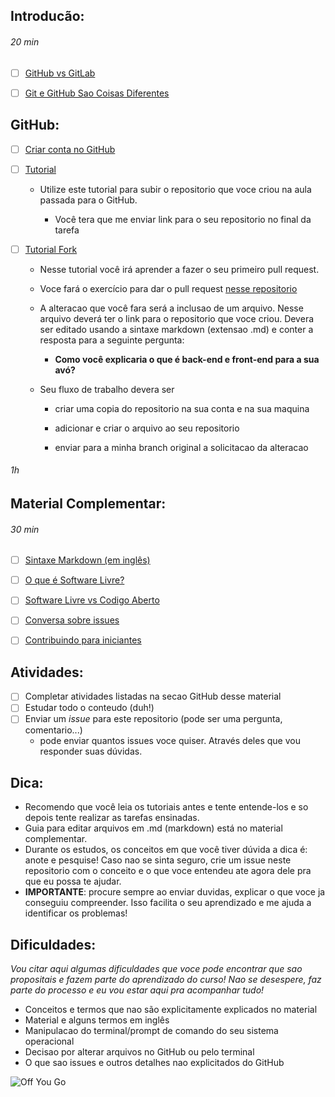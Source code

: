 ## Introducão:

###### *20 min*

- [ ] [GitHub vs GitLab](https://pt.wikiversity.org/wiki/GitHub_x_GitLab)

- [ ] [Git e GitHub Sao Coisas Diferentes](http://gabsferreira.com/git-e-github-sao-coisas-diferentes/)

## GitHub:

- [ ] [Criar conta no GitHub](https://www.github.com)

- [ ] [Tutorial](https://br.udacity.com/blog/post/tutorial-iniciantes-git-github)
  
  - Utilize este tutorial para subir o repositorio que voce criou na aula passada para o GitHub.
    
    - Você tera que me enviar link para o seu repositorio no final da tarefa
    
- [ ] [Tutorial Fork](https://blog.da2k.com.br/2015/02/04/git-e-github-do-clone-ao-pull-request/)
  
  - Nesse tutorial você irá aprender a fazer o seu primeiro pull request. 
   
  - Voce fará o exercício para dar o pull request [nesse repositorio](https://github.com/jynthia/programming-coach)
   
  - A alteracao que você fara será a inclusao de um arquivo. Nesse arquivo deverá ter o link para o repositorio que voce criou. Devera ser editado usando a sintaxe markdown (extensao .md) e conter a resposta para a seguinte pergunta:
    
    - **Como você explicaria o que é back-end e front-end para a sua avó?**
    
  - Seu fluxo de trabalho devera ser
  
    - criar uma copia do repositorio na sua conta e na sua maquina
    
    - adicionar e criar o arquivo ao seu repositorio
    
    - enviar para a minha branch original a solicitacao da alteracao
    
###### *1h*

## Material Complementar:

###### *30 min*

- [ ] [Sintaxe Markdown (em inglês)](https://help.github.com/articles/basic-writing-and-formatting-syntax/)

- [ ] [O que é Software Livre?](https://www.gnu.org/philosophy/free-sw.pt-br.html)

- [ ] [Software Livre vs Codigo Aberto](https://www.diolinux.com.br/2015/03/diferenca-entre-software-livre-e-open-source.html)

- [ ] [Conversa sobre issues](https://github.com/frontendbr/forum/issues/964)

- [ ] [Contribuindo para iniciantes](https://github.com/frontendbr/forum/issues/964)

## Atividades:

- [ ] Completar atividades listadas na secao GitHub desse material
- [ ] Estudar todo o conteudo (duh!)
- [ ] Enviar um *issue* para este repositorio (pode ser uma pergunta, comentario...)
  * pode enviar quantos issues voce quiser. Através deles que vou responder suas dúvidas.

## Dica:

- Recomendo que você leia os tutoriais antes e tente entende-los e so depois tente realizar as tarefas ensinadas.
- Guia para editar arquivos em .md (markdown) está no material complementar.
- Durante os estudos, os conceitos em que você tiver dúvida a dica é: anote e pesquise! Caso nao se sinta seguro, crie um issue neste repositorio com o conceito e o que voce entendeu ate agora dele pra que eu possa te ajudar. 
- **IMPORTANTE**: procure sempre ao enviar duvidas, explicar o que voce ja conseguiu compreender. Isso facilita o seu aprendizado e me ajuda a identificar os problemas!

## Dificuldades:
*Vou citar aqui algumas dificuldades que voce pode encontrar que sao propositais e fazem parte do aprendizado do curso! Nao se desespere, faz parte do processo e eu vou estar aqui pra acompanhar tudo!*

- Conceitos e termos que nao são explicitamente explicados no material
- Material e alguns termos em inglês
- Manipulacao do terminal/prompt de comando do seu sistema operacional
- Decisao por alterar arquivos no GitHub ou pelo terminal
- O que sao issues e outros detalhes nao explicitados do GitHub

![Off You Go](https://media.giphy.com/media/FJgynePi8740E/giphy.gif)


